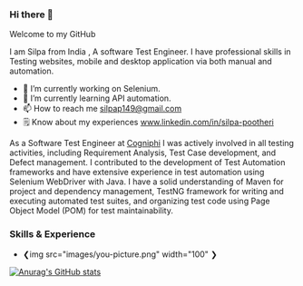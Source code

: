 ### Hi there 👋
Welcome to my GitHub

I am Silpa from India , A software Test Engineer. I have professional skills in Testing websites, mobile and desktop application via both manual and automation. 

* 🔭 I’m currently working on Selenium.
* 🌱 I’m currently learning  API automation.
* 📫 How to reach me silpap149@gmail.com
* 🗒️ Know about my experiences  www.linkedin.com/in/silpa-pootheri

As a Software Test Engineer at [Cogniphi](https://cogniphi.com/) I was actively involved in all testing activities, including Requirement Analysis, Test Case development, and Defect management. I contributed to the development of Test Automation frameworks and have extensive experience in test automation using Selenium WebDriver with Java. I have a solid understanding of Maven for project and dependency management, TestNG framework for writing and executing automated test suites, and organizing test code using Page Object Model (POM) for test maintainability.

### Skills & Experience
* ❮img src="images/you-picture.png" width="100" ❯ 

[![Anurag's GitHub stats](https://github-readme-stats.vercel.app/api?username=silpashyam)](https://github.com/anuraghazra/github-readme-stats)


<!--
**Silpashyam/Silpashyam** is a ✨ _special_ ✨ repository because its `README.md` (this file) appears on your GitHub profile.

Here are some ideas to get you started:

- 
-
- 👯 I’m looking to collaborate on ...
- 🤔 I’m looking for help with ...
- 💬 Ask me about ...
-  ...
- 😄 Pronouns: ...
- ⚡ Fun fact: ...
-->
